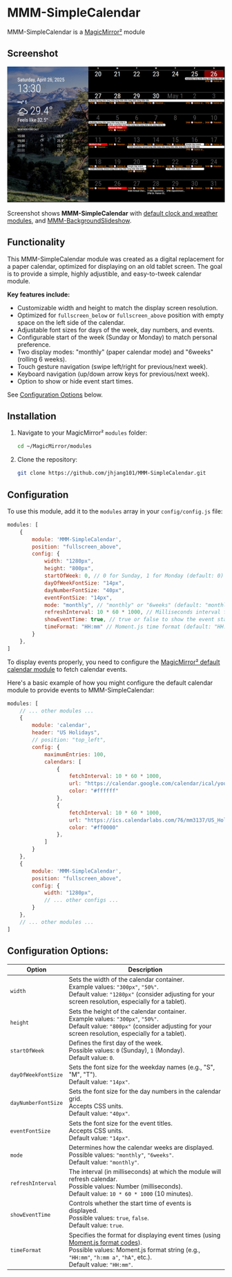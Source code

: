 # MMM-SimpleCalendar
MMM-SimpleCalendar is a [MagicMirror²](https://magicmirror.builders/) module

## Screenshot
![screenshot](screenshot.png)

Screenshot shows **MMM-SimpleCalendar** with [default clock and weather modules](https://docs.magicmirror.builders/modules/introduction.html), and [MMM-BackgroundSlideshow](https://github.com/darickc/MMM-BackgroundSlideshow).

## Functionality
This MMM-SimpleCalendar module was created as a digital replacement for a paper calendar, optimized for displaying on an old tablet screen. 
The goal is to provide a simple, highly adjustible, and easy-to-tweek calendar module. 

**Key features include:**
- Customizable width and height to match the display screen resolution. 
- Optimized for `fullscreen_below` or `fullscreen_above` position with empty space on the left side of the calendar.
- Adjustable font sizes for days of the week, day numbers, and events.
- Configurable start of the week (Sunday or Monday) to match personal preference.
- Two display modes: "monthly" (paper calendar mode) and "6weeks" (rolling 6 weeks).
- Touch gesture navigation (swipe left/right for previous/next week).
- Keyboard navigation (up/down arrow keys for previous/next week).
- Option to show or hide event start times.

See [Configuration Options](#configuration-options) below.

## Installation
1. Navigate to your MagicMirror² `modules` folder:

   ```sh
   cd ~/MagicMirror/modules
   ```
2. Clone the repository:

   ```sh
   git clone https://github.com/jhjang101/MMM-SimpleCalendar.git
   ```
## Configuration
To use this module, add it to the `modules` array in your `config/config.js` file:

```js
modules: [
    {
        module: 'MMM-SimpleCalendar',
        position: "fullscreen_above",
        config: {
            width: "1280px",
            height: "800px",
            startOfWeek: 0, // 0 for Sunday, 1 for Monday (default: 0)
            dayOfWeekFontSize: "14px",
            dayNumberFontSize: "40px",
            eventFontSize: "14px",
            mode: "monthly", // "monthly" or "6weeks" (default: "monthly")
            refreshInterval: 10 * 60 * 1000, // Milliseconds interval for refreshing calendar (default: 10 minutes)
            showEventTime: true, // true or false to show the event start time (default: true)
            timeFormat: "HH:mm" // Moment.js time format (default: "HH:mm", 12hr format: "hh:mm A", hour only: "hA")
        }
    },
]
```
To display events properly, you need to configure the [MagicMirror² default calendar module](https://docs.magicmirror.builders/modules/calendar.html) to fetch calendar events.

Here's a basic example of how you might configure the default calendar module to provide events to MMM-SimpleCalendar:

```javascript
modules: [
    // ... other modules ...
    {
        module: 'calendar',
        header: "US Holidays",
        // position: "top_left",    
        config: {
            maximumEntries: 100,
            calendars: [
                {
                    fetchInterval: 10 * 60 * 1000,
                    url: "https://calendar.google.com/calendar/ical/your%40gmail.com/private-efhg/basic.ics",
                    color: "#ffffff"
                },
                {
                    fetchInterval: 10 * 60 * 1000,
                    url: "https://ics.calendarlabs.com/76/mm3137/US_Holidays.ics",
                    color: "#ff0000"
                },
            ]
        }
    },
    {
        module: 'MMM-SimpleCalendar',
        position: "fullscreen_above",
        config: {
            width: "1280px",
            // ... other configs ...
        }
    },
    // ... other modules ...
]
```

## Configuration Options:

| Option  | Description  |
|---------|--------------|
| `width` | Sets the width of the calendar container.<br>Example values: `"300px"`, `"50%"`.<br>Default value: `"1280px"` (consider adjusting for your screen resolution, especially for a tablet). |
| `height` | Sets the height of the calendar container.<br>Example values: `"300px"`, `"50%"`.<br>Default value: `"800px"` (consider adjusting for your screen resolution, especially for a tablet). |
| `startOfWeek` | Defines the first day of the week.<br>Possible values: `0` (Sunday), `1` (Monday).<br>Default value: `0`. |
| `dayOfWeekFontSize` | Sets the font size for the weekday names (e.g., "S", "M", "T").<br>Default value: `"14px"`. |
| `dayNumberFontSize` | Sets the font size for the day numbers in the calendar grid.<br>Accepts CSS units.<br>Default value: `"40px"`. |
| `eventFontSize` | Sets the font size for the event titles.<br>Accepts CSS units.<br>Default value: `"14px"`. |
| `mode` | Determines how the calendar weeks are displayed.<br>Possible values: `"monthly"`, `"6weeks"`.<br>Default value: `"monthly"`. |
| `refreshInterval` | The interval (in milliseconds) at which the module will refresh calendar.<br>Possible values: Number (milliseconds).<br>Default value: `10 * 60 * 1000` (10 minutes). |
| `showEventTime` | Controls whether the start time of events is displayed.<br>Possible values: `true`, `false`.<br>Default value: `true`. |
| `timeFormat` | Specifies the format for displaying event times (using [Moment.js format codes](https://momentjs.com/docs/#/parsing/string-format/)).<br>Possible values: Moment.js format string (e.g., `"HH:mm"`, `"h:mm a"`, `"hA"`, etc.).<br>Default value: `"HH:mm"`. |